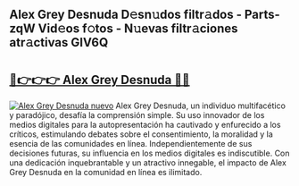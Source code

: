 ## Alex Grey Desnuda D𝚎sn𝚞dos filtr𝚊dos - Parts-zqW Vid𝚎os f𝚘tos - N𝚞evas filtr𝚊ciones atr𝚊ctivas GIV6Q

# <h2><a href="http://mbbw5v.tromn.icu/?c=Alex+Grey+Desnuda">🔗👉👉👉 Alex Grey Desnuda 🔗🔗</a></h2>

[![Alex Grey Desnuda nuevo](https://i.imgur.com/pEAQMta.gif)](http://mbbw5v.tromn.icu/?c=Alex+Grey+Desnuda)
Alex Grey Desnuda, un individuo multifacético y paradójico, desafía la comprensión simple. Su uso innovador de los medios digitales para la autopresentación ha cautivado y enfurecido a los críticos, estimulando debates sobre el consentimiento, la moralidad y la esencia de las comunidades en línea. Independientemente de sus decisiones futuras, su influencia en los medios digitales es indiscutible. Con una dedicación inquebrantable y un atractivo innegable, el impacto de Alex Grey Desnuda en la comunidad en línea es ilimitado.
